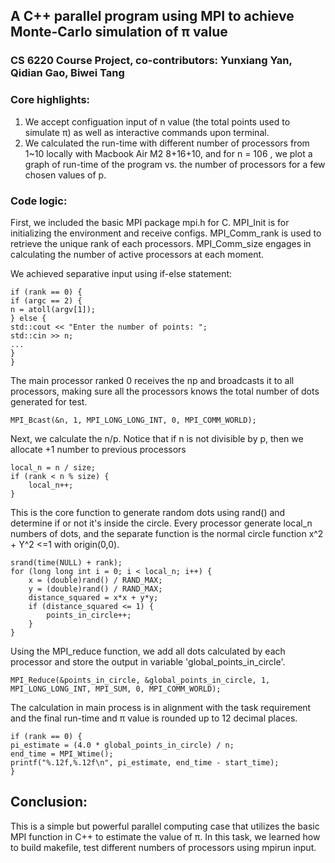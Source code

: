 ## A C++ parallel program using MPI to achieve Monte-Carlo simulation of &pi; value
### CS 6220 Course Project, co-contributors: Yunxiang Yan, Qidian Gao, Biwei Tang
### Core highlights:
1. We accept configuation input of n value (the total points used to simulate &pi;) as well as interactive commands upon terminal.
2. We calculated the run-time with different number of processors from 1~10 locally with Macbook Air M2 8+16+10, and for n = 106
   , we plot a graph of run-time of the program vs. the number of processors for a
   few chosen values of p.

### Code logic: 

First, we included the basic MPI package mpi.h for C. MPI_Init is for initializing the environment and receive configs. MPI_Comm_rank is used to retrieve the unique rank of each processors. MPI_Comm_size engages in calculating the number of active processors at each moment.

We achieved separative input using if-else statement:
```
if (rank == 0) {
if (argc == 2) {
n = atoll(argv[1]);
} else {
std::cout << "Enter the number of points: ";
std::cin >> n;
...
}
}
```
The main processor ranked 0 receives the np and broadcasts it to all processors, making sure all the processors knows the total number of dots generated for test.
```
MPI_Bcast(&n, 1, MPI_LONG_LONG_INT, 0, MPI_COMM_WORLD);
```
Next, we calculate the n/p. Notice that if n is not divisible by p, then we allocate +1 number to previous processors
```
local_n = n / size;
if (rank < n % size) {
    local_n++;
}
```
This is the core function to generate random dots using rand() and determine if or not it's inside the circle. Every processor generate local_n numbers of dots, and the separate function is the normal circle function x^2 + Y^2 <=1 with origin(0,0). 
```
srand(time(NULL) + rank);
for (long long int i = 0; i < local_n; i++) {
    x = (double)rand() / RAND_MAX;
    y = (double)rand() / RAND_MAX;
    distance_squared = x*x + y*y;
    if (distance_squared <= 1) {
        points_in_circle++;
    }
}
```
Using the MPI_reduce function, we add all dots calculated by each processor and store the output in variable 'global_points_in_circle'.
```
MPI_Reduce(&points_in_circle, &global_points_in_circle, 1, MPI_LONG_LONG_INT, MPI_SUM, 0, MPI_COMM_WORLD);
```
The calculation in main process is in alignment with the task requirement and the final run-time and &pi; value is rounded up to 12 decimal places.
```
if (rank == 0) {
pi_estimate = (4.0 * global_points_in_circle) / n;
end_time = MPI_Wtime();
printf("%.12f,%.12f\n", pi_estimate, end_time - start_time);
}
```
## Conclusion:
This is a simple but powerful parallel computing case that utilizes the basic MPI function in C++ to estimate the value of &pi;. In this task, we learned how to build makefile, test different numbers of processors using mpirun input.
